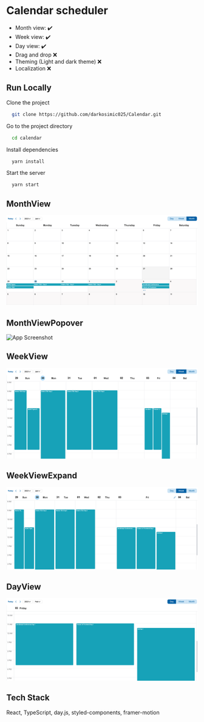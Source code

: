 # Calendar scheduler 

- Month view: ✔️
- Week view: ✔️
- Day view: ✔️
- Drag and drop ❌
- Theming (Light and dark theme) ❌
- Localization ❌

## Run Locally

Clone the project

```bash
  git clone https://github.com/darkosimic025/Calendar.git
```

Go to the project directory

```bash
  cd calendar
```

Install dependencies

```bash
  yarn install
```

Start the server

```bash
  yarn start
```


## MonthView

![App Screenshot](screenshots/MonthView.png)

## MonthViewPopover

![App Screenshot](screenshots/MonthViewPopover.png)

## WeekView

![App Screenshot](screenshots/WeekView.png)

## WeekViewExpand

![App Screenshot](screenshots/WeekViewExpand.png)

## DayView

![App Screenshot](screenshots/DayView.png)

## Tech Stack

 React, TypeScript, day.js, styled-components, framer-motion



